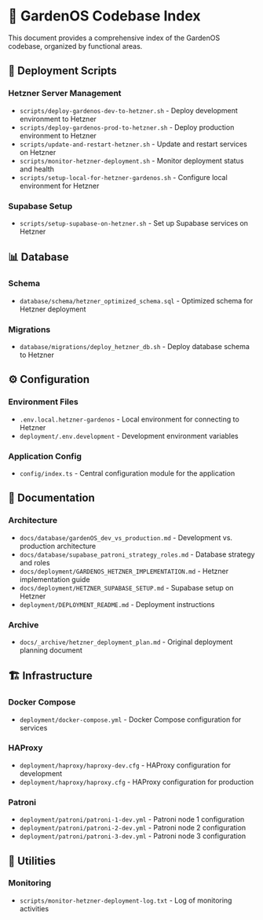 # 🌱 GardenOS Codebase Index

This document provides a comprehensive index of the GardenOS codebase, organized by functional areas.

## 🚀 Deployment Scripts

### Hetzner Server Management
- `scripts/deploy-gardenos-dev-to-hetzner.sh` - Deploy development environment to Hetzner
- `scripts/deploy-gardenos-prod-to-hetzner.sh` - Deploy production environment to Hetzner
- `scripts/update-and-restart-hetzner.sh` - Update and restart services on Hetzner
- `scripts/monitor-hetzner-deployment.sh` - Monitor deployment status and health
- `scripts/setup-local-for-hetzner-gardenos.sh` - Configure local environment for Hetzner

### Supabase Setup
- `scripts/setup-supabase-on-hetzner.sh` - Set up Supabase services on Hetzner

## 📊 Database

### Schema
- `database/schema/hetzner_optimized_schema.sql` - Optimized schema for Hetzner deployment

### Migrations
- `database/migrations/deploy_hetzner_db.sh` - Deploy database schema to Hetzner

## ⚙️ Configuration

### Environment Files
- `.env.local.hetzner-gardenos` - Local environment for connecting to Hetzner
- `deployment/.env.development` - Development environment variables

### Application Config
- `config/index.ts` - Central configuration module for the application

## 📝 Documentation

### Architecture
- `docs/database/gardenOS_dev_vs_production.md` - Development vs. production architecture
- `docs/database/supabase_patroni_strategy_roles.md` - Database strategy and roles
- `docs/deployment/GARDENOS_HETZNER_IMPLEMENTATION.md` - Hetzner implementation guide
- `docs/deployment/HETZNER_SUPABASE_SETUP.md` - Supabase setup on Hetzner
- `deployment/DEPLOYMENT_README.md` - Deployment instructions

### Archive
- `docs/_archive/hetzner_deployment_plan.md` - Original deployment planning document

## 🏗️ Infrastructure

### Docker Compose
- `deployment/docker-compose.yml` - Docker Compose configuration for services

### HAProxy
- `deployment/haproxy/haproxy-dev.cfg` - HAProxy configuration for development
- `deployment/haproxy/haproxy.cfg` - HAProxy configuration for production

### Patroni
- `deployment/patroni/patroni-1-dev.yml` - Patroni node 1 configuration
- `deployment/patroni/patroni-2-dev.yml` - Patroni node 2 configuration
- `deployment/patroni/patroni-3-dev.yml` - Patroni node 3 configuration

## 🔧 Utilities

### Monitoring
- `scripts/monitor-hetzner-deployment-log.txt` - Log of monitoring activities